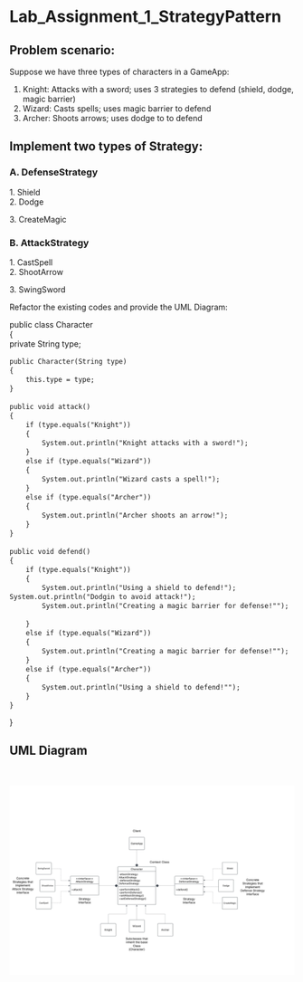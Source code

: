 # Lab_Assignment_1_StrategyPattern

<h2>Problem scenario:</h2>

Suppose we have three types of characters in a GameApp:

1. Knight: Attacks with a sword; uses 3 strategies to defend (shield, dodge, magic barrier)
2. Wizard: Casts spells; uses magic barrier to defend
3. Archer: Shoots arrows; uses dodge to to defend

<h2>Implement two types of Strategy: <br></h2>
<h3>A. DefenseStrategy <br></h3>
     1. Shield <br>
     2. Dodge <br>
  <p>3. CreateMagic <br></p>

<h3>B. AttackStrategy</h3>
     1.  CastSpell <br>
     2.  ShootArrow <br>
  <p>3.  SwingSword  <br></p>


Refactor the existing codes and provide the UML Diagram:

public class Character <br>
{
    <br>private String type;

    public Character(String type) 
    {
        this.type = type;
    }

    public void attack() 
    {
        if (type.equals("Knight")) 
        {
            System.out.println("Knight attacks with a sword!");
        } 
        else if (type.equals("Wizard")) 
        {
            System.out.println("Wizard casts a spell!");
        }
        else if (type.equals("Archer")) 
        {
            System.out.println("Archer shoots an arrow!");
        }
    }

    public void defend() 
    {
        if (type.equals("Knight")) 
        {
            System.out.println("Using a shield to defend!");
	System.out.println("Dodgin to avoid attack!");
            System.out.println("Creating a magic barrier for defense!"");		

        } 
        else if (type.equals("Wizard")) 
        {
            System.out.println("Creating a magic barrier for defense!"");
        } 
        else if (type.equals("Archer")) 
        {
            System.out.println("Using a shield to defend!"");
        }
    }
}


<h2>UML Diagram</h2> <br>

![UML Diagram](https://github.com/TrixiePicana/Lab_Assignment_1_StrategyPattern/blob/main/Lab%20Assignment%201_%20Strategy%20Pattern_UML%20Diagram.jpg)
